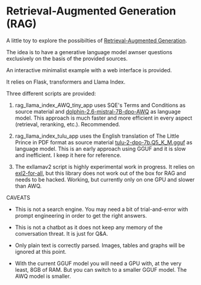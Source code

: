 # Retrieval-Augmented Generation (RAG)

A little toy to explore the possibilties of [Retrieval-Augmented Generation](https://arxiv.org/abs/2005.11401).

The idea is to have a generative language model awnser questions exclusively on the basis of the provided sources. 

An interactive minimalist example with a web interface is provided. 

It relies on Flask, transformers and Llama Index.

Three different scripts are provided:

1. rag_llama_index_AWQ_tiny_app uses SQE's Terms and Conditions as source material and [dolphin-2.6-mistral-7B-dpo-AWQ](https://huggingface.co/TheBloke/dolphin-2.6-mistral-7B-dpo-AWQ) as language model. This approach is much faster and more efficient in every aspect (retrieval, reranking, etc.). Recommended.

2. rag_llama_index_tulu_app uses the English translation of The Little Prince in PDF format as source material [tulu-2-dpo-7b.Q5_K_M.gguf](https://huggingface.co/TheBloke/tulu-2-dpo-7B-GGUF) as language model. This is an early approach using GGUF and it is slow and inefficient. I keep it here for reference.

3. The exllamav2 script is highly experimental work in progress. It relies on [exl2-for-all](https://github.com/chu-tianxiang/exl2-for-all), but this library does not work out of the box for RAG and needs to be hacked. Working, but currently only on one GPU and slower than AWQ. 


CAVEATS

- This is not a search engine. You may need a bit of trial-and-error with prompt engineering in order to get the right answers.
  
- This is not a chatbot as it does not keep any memory of the conversation threat. It is just for Q&A.

- Only plain text is correctly parsed. Images, tables and graphs will be ignored at this point.

- With the current GGUF model you will need a GPU with, at the very least, 8GB of RAM. But you can switch to a smaller GGUF model. The AWQ model is smaller.
